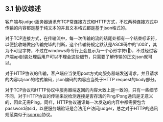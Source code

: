 ## 3.1 协议综述

客户端与judger服务器通讯有TCP常连接方式和HTTP方式，不过两种连接方式中传输的内容都是基于纯文本的并且文本格式都是基于json格式的。

对于TCP连接方式，在传输流中，每一次传输的流的结尾处都有一个结束标识符，以便接收端做出传输完毕的判断，这个传输符规定默认是ASCII码中的'\003'，其为不可见字符，不过在windows命令行上会显示为一个心形字符()，不过经过客户端api封装处理后用户可以不理会这些细节，只需要了解传输的正文json就可以。

对于HTTP协议的传输，客户端应当使用post方式向服务器端发送请求，并且请求的内容以json的格式编码，json编码的内容应当处于HTTP request的body部分。

对于TCP协议和HTTP协议中服务器端返回的内容大致上是一致的，只有一些细节不同，对于HTTP协议的传输来说检测连接是否存活的Ping/Pong通讯是无意义的，因此无需Ping。同样，HTTP协议通讯每一次发送的内容中都需要包含password和sid，以便服务端验证是合法用户访问judger，总之对于HTTP的通讯规范类似于[jsonrpc](http://www.jsonrpc.org/specification)协议。
